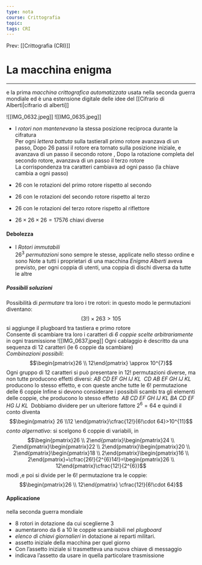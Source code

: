 ```yaml
---
type: nota
course: Crittografia
topic: 
tags: CRI
---
```


Prev: [[Crittografia (CRI)]]

# La macchina enigma
---
e la prima _macchina crittografica automatizzata_  usata nella seconda guerra mondiale ed è una estensione digitale delle idee del [[Cifrario di Alberti|cifrario di alberti]] 

![[IMG_0632.jpeg]]
![[IMG_0635.jpeg]]


- I _rotori non mantenevano_ la stessa posizione reciproca durante la cifratura  
    Per ogni _lettera battuta_ sulla tastieraIl primo rotore avanzava di un passo, Dopo $26$ passi il rotore era tornato sulla posizione iniziale, e avanzava di un passo il secondo rotore , Dopo la rotazione completa del secondo rotore, avanzava di un passo il terzo rotore  
    La corrispondenza tra caratteri cambiava ad ogni passo (la chiave cambia a ogni passo)

- 26 con le rotazioni del primo rotore rispetto al secondo  
- 26 con le rotazioni del secondo rotore rispetto al terzo 
- 26 con le rotazioni del terzo rotore rispetto al riflettore  
- $26 \times 26 \times 26 = 17576$ chiavi diverse

#### Debolezza
- I _Rotori immutabili_  
    $26^{3}$ _permutazioni_ sono sempre le stesse, applicate nello stesso ordine e sono Note a tutti i proprietari di una macchina _Enigma_
        _Alberti_ aveva previsto, per ogni coppia di utenti, una coppia di dischi diversa da tutte le altre  

##### Possibili soluzioni 
Possibilità di _permutare_ tra loro i tre rotori:
 in questo modo le permutazioni diventano: $$(3!) \times 263 > 105$$si aggiunge il plugboard tra tastiera e primo rotore  
Consente di scambiare tra loro i caratteri di _6 coppie scelte arbitrariamente_ in ogni trasmissione
![[IMG_0637.jpeg]]
Ogni cablaggio è descritto da una sequenza di 12 caratteri (le 6 coppie da scambiare)  
_Combinazioni possibili_:$$\begin{pmatrix}26  \\ 12\end{pmatrix} \approx 10^{7}$$
	Ogni gruppo di 12 caratteri si può presentare in $12!$ permutazioni diverse, ma non tutte producono effetti diversi:
    _AB CD EF GH IJ KL_ 
	_CD AB EF GH IJ KL_ 
	producono lo stesso effetto, e con queste anche tutte le 6! permutazione delle 6 coppie
	Infine si devono considerare i possibili scambi tra gli elementi delle coppie, che producono lo stesso effetto 
	_AB CD EF GH IJ KL_ 
	_BA CD EF HG IJ KL_ 
	Dobbiamo dividere per un ulteriore fattore $2^{6} = 64$
	e quindi il conto diventa$$\begin{pmatrix}
26 \\12 
\end{pmatrix}\cfrac{12!}{6!\cdot 64}>10^{11}$$
_conto algernativo_:
	si scelgono 6 coppie di variabili, in 
	$$\begin{pmatrix}26 \\ 2\end{pmatrix}\begin{pmatrix}24 \\ 2\end{pmatrix}\begin{pmatrix}22 \\ 2\end{pmatrix}\begin{pmatrix}20 \\ 2\end{pmatrix}\begin{pmatrix}18 \\ 2\end{pmatrix}\begin{pmatrix}16 \\ 2\end{pmatrix}=\cfrac{26!}{2^{6}14!}=\begin{pmatrix}26 \\ 12\end{pmatrix}\cfrac{12!}{2^{6}}$$
	modi ,e poi si divide per le $6!$ permutazione tra le coppie:
	$$\begin{pmatrix}26 \\ 12\end{pmatrix} \cfrac{12!}{6!\cdot 64}$$




#### Applicazione
nella seconda guerra mondiale 
- 8 rotori in dotazione da cui sceglierne 3
- aumentarono da 6 a 10  le coppie scambiabili nel _plugboard_
- _elenco di chiavi giornalieri_  in dotazione ai reparti militari.
- assetto iniziale della macchina per quel giorno
- Con l’assetto iniziale si trasmetteva una nuova chiave di messaggio 
- indicava l’assetto da usare in quella particolare trasmissione

 